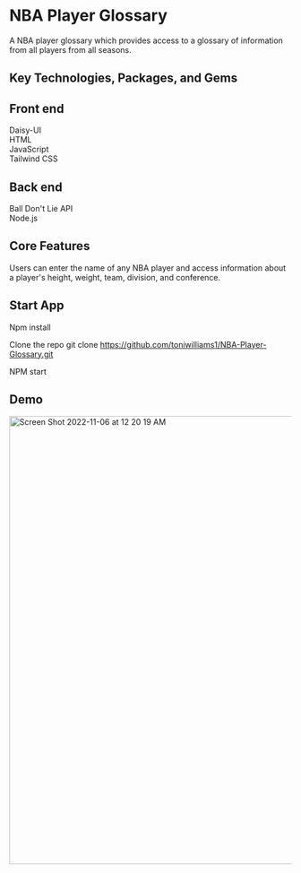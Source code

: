 # NBA Player Glossary  
 
A NBA player glossary which provides access to a glossary of information from all players from all seasons.

## Key Technologies, Packages, and Gems

## Front end <br>
Daisy-UI <br>
HTML <br>
JavaScript <br>
Tailwind CSS <br>

## Back end <br>
Ball Don't Lie API <br>
Node.js <br>

## Core Features

Users can enter the name of any NBA player and access information about a player's height, weight, team, division, and conference.
## Start App

Npm install

Clone the repo git clone https://github.com/toniwilliams1/NBA-Player-Glossary.git

NPM start

## Demo
<img width="800" alt="Screen Shot 2022-11-06 at 12 20 19 AM" src="https://user-images.githubusercontent.com/100317017/200154003-f24573ce-db07-4128-a2d3-ff25c49695d7.png">










